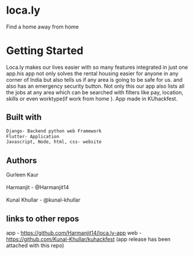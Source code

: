 # loca.ly
Find a home away from home
# Getting Started
Loca.ly makes our lives easier with so many features integrated in just one app.his app not only solves the rental housing easier for anyone in any corner of India but also tells us if any area is going to be safe for us. and also has an emergency security button. Not only this our app also lists all the jobs at any area which can be searched with filters like pay, location, skills or even worktype(if work from home ). 
App made in KUhackfest.
## Built with
```bash
Django- Backend python web Framework
Flutter- Application
Javascript, Node, html, css- website
```
## Authors
Gurleen Kaur <br></br>
Harmanjit - @Harmanjit14<br></br>
Kunal Khullar - @kunal-khullar

## links to other repos
app - https://github.com/Harmanjit14/loca.ly-app
web - https://github.com/Kunal-Khullar/kuhackfest
(app release has been attached with this repo)

